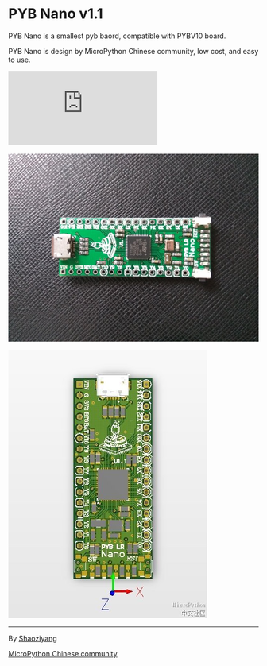 # PYB Nano v1.1
PYB Nano is a smallest pyb baord, compatible with PYBV10 board. 

PYB Nano is design by MicroPython Chinese community, low cost, and easy to use.

![PYB Nano document](http://www.micropython.org.cn/forum.php?mod=viewthread&tid=329)

![PYB Nano](pybnano.jpg)

![3D front](3D_front.jpg)

---

By [Shaoziyang](shaoziyang@outlook.com)

[MicroPython Chinese community](http://www.micropython.org.cn)
